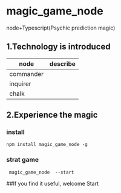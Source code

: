# magic_game_node
node+Typescript(Psychic prediction magic) 
## 1.Technology is introduced


| node  | describe |
| --- | --- |
| commander |  |
| inquirer |   |
| chalk |   |



## 2.Experience the magic
### install

```shell 
npm install magic_game_node -g
```

### strat game
```shell 
 magic_game_node  --start
```

##If you find it useful, welcome Start
